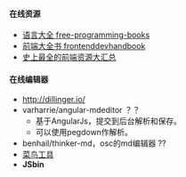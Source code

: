 #### **在线资源**

* [语言大全 free-programming-books](https://github.com/vhf/free-programming-books/blob/master/free-programming-books.md)
* [前端大全书 frontenddevhandbook](https://www.gitbook.com/book/dwqs/frontenddevhandbook/details)
* [史上最全的前端资源大汇总](http://www.jianshu.com/p/6cb49271cd2a#)


#### **在线编辑器**
*  http://dillinger.io/
*  varharrie/angular-mdeditor ？？
	* 基于AngularJs，提交到后台解析和保存。
    * 可以使用pegdown作解析。
*  benhail/thinker-md，osc的md编辑器 ??
* [菜鸟工具](https://c.runoob.com/)
* **JSbin**


